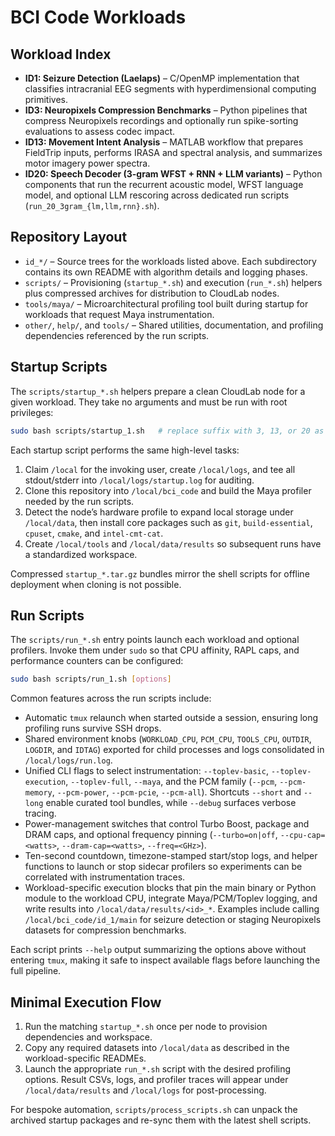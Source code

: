 # BCI Code Workloads

## Workload Index
- **ID1: Seizure Detection (Laelaps)** – C/OpenMP implementation that classifies intracranial EEG segments with hyperdimensional computing primitives.
- **ID3: Neuropixels Compression Benchmarks** – Python pipelines that compress Neuropixels recordings and optionally run spike-sorting evaluations to assess codec impact.
- **ID13: Movement Intent Analysis** – MATLAB workflow that prepares FieldTrip inputs, performs IRASA and spectral analysis, and summarizes motor imagery power spectra.
- **ID20: Speech Decoder (3-gram WFST + RNN + LLM variants)** – Python components that run the recurrent acoustic model, WFST language model, and optional LLM rescoring across dedicated run scripts (`run_20_3gram_{lm,llm,rnn}.sh`).

## Repository Layout
- `id_*/` – Source trees for the workloads listed above. Each subdirectory contains its own README with algorithm details and logging phases.
- `scripts/` – Provisioning (`startup_*.sh`) and execution (`run_*.sh`) helpers plus compressed archives for distribution to CloudLab nodes.
- `tools/maya/` – Microarchitectural profiling tool built during startup for workloads that request Maya instrumentation.
- `other/`, `help/`, and `tools/` – Shared utilities, documentation, and profiling dependencies referenced by the run scripts.

## Startup Scripts
The `scripts/startup_*.sh` helpers prepare a clean CloudLab node for a given workload. They take no arguments and must be run with root privileges:

```bash
sudo bash scripts/startup_1.sh   # replace suffix with 3, 13, or 20 as needed
```

Each startup script performs the same high-level tasks:
1. Claim `/local` for the invoking user, create `/local/logs`, and tee all stdout/stderr into `/local/logs/startup.log` for auditing.
2. Clone this repository into `/local/bci_code` and build the Maya profiler needed by the run scripts.
3. Detect the node’s hardware profile to expand local storage under `/local/data`, then install core packages such as `git`, `build-essential`, `cpuset`, `cmake`, and `intel-cmt-cat`.
4. Create `/local/tools` and `/local/data/results` so subsequent runs have a standardized workspace.

Compressed `startup_*.tar.gz` bundles mirror the shell scripts for offline deployment when cloning is not possible.

## Run Scripts
The `scripts/run_*.sh` entry points launch each workload and optional profilers. Invoke them under `sudo` so that CPU affinity, RAPL caps, and performance counters can be configured:

```bash
sudo bash scripts/run_1.sh [options]
```

Common features across the run scripts include:
- Automatic `tmux` relaunch when started outside a session, ensuring long profiling runs survive SSH drops.
- Shared environment knobs (`WORKLOAD_CPU`, `PCM_CPU`, `TOOLS_CPU`, `OUTDIR`, `LOGDIR`, and `IDTAG`) exported for child processes and logs consolidated in `/local/logs/run.log`.
- Unified CLI flags to select instrumentation: `--toplev-basic`, `--toplev-execution`, `--toplev-full`, `--maya`, and the PCM family (`--pcm`, `--pcm-memory`, `--pcm-power`, `--pcm-pcie`, `--pcm-all`). Shortcuts `--short` and `--long` enable curated tool bundles, while `--debug` surfaces verbose tracing.
- Power-management switches that control Turbo Boost, package and DRAM caps, and optional frequency pinning (`--turbo=on|off`, `--cpu-cap=<watts>`, `--dram-cap=<watts>`, `--freq=<GHz>`).
- Ten-second countdown, timezone-stamped start/stop logs, and helper functions to launch or stop sidecar profilers so experiments can be correlated with instrumentation traces.
- Workload-specific execution blocks that pin the main binary or Python module to the workload CPU, integrate Maya/PCM/Toplev logging, and write results into `/local/data/results/<id>_*`. Examples include calling `/local/bci_code/id_1/main` for seizure detection or staging Neuropixels datasets for compression benchmarks.

Each script prints `--help` output summarizing the options above without entering `tmux`, making it safe to inspect available flags before launching the full pipeline.

## Minimal Execution Flow
1. Run the matching `startup_*.sh` once per node to provision dependencies and workspace.
2. Copy any required datasets into `/local/data` as described in the workload-specific READMEs.
3. Launch the appropriate `run_*.sh` script with the desired profiling options. Result CSVs, logs, and profiler traces will appear under `/local/data/results` and `/local/logs` for post-processing.

For bespoke automation, `scripts/process_scripts.sh` can unpack the archived startup packages and re-sync them with the latest shell scripts.
